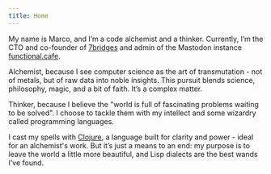 ```yaml
---
title: Home
---
```


My name is Marco, and I’m a code alchemist and a thinker. Currently, I’m the CTO
and co-founder of [7bridges](https://7bridges.eu) and admin of the Mastodon instance [functional.cafe](https://functional.cafe).

Alchemist, because I see computer science as the art of transmutation - not of
metals, but of raw data into noble insights. This pursuit blends science,
philosophy, magic, and a bit of faith. It’s a complex matter.

Thinker, because I believe the "world is full of fascinating problems waiting to
be solved". I choose to tackle them with my intellect and some wizardry called
programming languages.

I cast my spells with [Clojure](https://clojure.org), a language built for clarity and power - ideal
for an alchemist's work. But it’s just a means to an end: my purpose is to leave
the world a little more beautiful, and Lisp dialects are the best wands I’ve
found.
